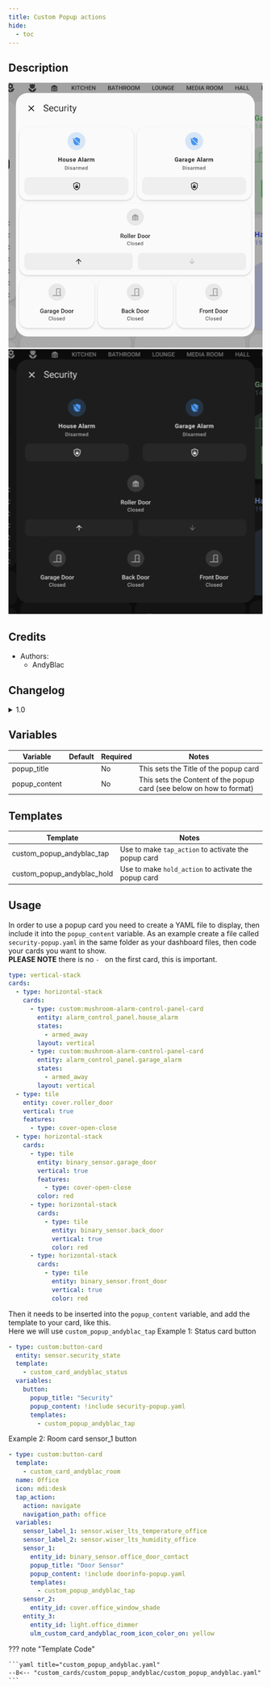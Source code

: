 ```yaml
---
title: Custom Popup actions
hide:
  - toc
---
```

<!-- markdownlint-disable MD046 -->

## Description

![example-image-light](../../assets/img/custom_popup_andyblac/custom_popup_andyblac_light.png)![example-image-dark](../../assets/img/custom_popup_andyblac/custom_popup_andyblac_dark.png)

## Credits

- Authors:
    - AndyBlac

## Changelog

<details>
<summary>1.0</summary>
Initial release
</details>

## Variables

| Variable      | Default | Required    | Notes             |
|---------------|---------|-------------|-------------------|
| popup_title   |         | No          | This sets the Title of the popup card |
| popup_content |         | No          | This sets the Content of the popup card (see below on how to format) |

## Templates

| Template                   | Notes                                                | 
|----------------------------|------------------------------------------------------|
| custom_popup_andyblac_tap  | Use to make `tap_action` to activate the popup card  |
| custom_popup_andyblac_hold | Use to make `hold_action` to activate the popup card |

## Usage
In order to use a popup card you need to create a YAML file to display, then include it into the `popup_content` variable.
As an example create a file called `security-popup.yaml` in the same folder as your dashboard files, then code your cards you want to show.
</br>**PLEASE NOTE** there is no `- ` on the first card, this is important.
```yaml
type: vertical-stack
cards:
  - type: horizontal-stack
    cards:
      - type: custom:mushroom-alarm-control-panel-card
        entity: alarm_control_panel.house_alarm
        states:
          - armed_away
        layout: vertical
      - type: custom:mushroom-alarm-control-panel-card
        entity: alarm_control_panel.garage_alarm
        states:
          - armed_away
        layout: vertical
  - type: tile
    entity: cover.roller_door
    vertical: true
    features:
      - type: cover-open-close
  - type: horizontal-stack
    cards:
      - type: tile
        entity: binary_sensor.garage_door
        vertical: true
        features:
          - type: cover-open-close
        color: red
      - type: horizontal-stack
        cards:
          - type: tile
            entity: binary_sensor.back_door
            vertical: true
            color: red
      - type: horizontal-stack
        cards:
          - type: tile
            entity: binary_sensor.front_door
            vertical: true
            color: red
```

Then it needs to be inserted into the `popup_content` variable, and add the template to your card, like this. 
</br> Here we will use `custom_popup_andyblac_tap`
Example 1: Status card button
```yaml
- type: custom:button-card
  entity: sensor.security_state
  template:
    - custom_card_andyblac_status
  variables:
    button:
      popup_title: "Security"
      popup_content: !include security-popup.yaml
      templates: 
        - custom_popup_andyblac_tap

```

Example 2: Room card sensor_1 button
```yaml
- type: custom:button-card
  template:
    - custom_card_andyblac_room
  name: Office
  icon: mdi:desk
  tap_action:
    action: navigate
    navigation_path: office
  variables:
    sensor_label_1: sensor.wiser_lts_temperature_office
    sensor_label_2: sensor.wiser_lts_humidity_office
    sensor_1:
      entity_id: binary_sensor.office_door_contact
      popup_title: "Door Sensor"
      popup_content: !include doorinfo-popup.yaml
      templates: 
        - custom_popup_andyblac_tap
    sensor_2:
      entity_id: cover.office_window_shade
    entity_3:
      entity_id: light.office_dimmer
      ulm_custom_card_andyblac_room_icon_color_on: yellow
```


??? note "Template Code"

    ```yaml title="custom_popup_andyblac.yaml"
    --8<-- "custom_cards/custom_popup_andyblac/custom_popup_andyblac.yaml"
    ```
